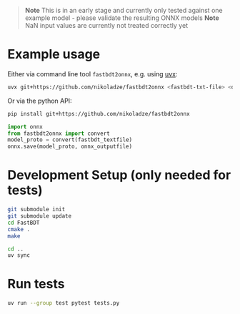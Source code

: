 > **Note**
> This is in an early stage and currently only tested against one example model - please validate the resulting ONNX models 
> **Note**
> NaN input values are currently not treated correctly yet

# Example usage
Either via command line tool `fastbdt2onnx`, e.g. using [uvx](https://docs.astral.sh/uv/concepts/tools/#the-uv-tool-interface):

```bash
uvx git+https://github.com/nikoladze/fastbdt2onnx <fastbdt-txt-file> <onnx-model-file>
```

Or via the python API:

```bash
pip install git+https://github.com/nikoladze/fastbdt2onnx
```

```python
import onnx
from fastbdt2onnx import convert
model_proto = convert(fastbdt_textfile)
onnx.save(model_proto, onnx_outputfile)
```

# Development Setup (only needed for tests)

``` bash
git submodule init
git submodule update
cd FastBDT
cmake .
make

cd ..
uv sync
```

# Run tests

``` bash
uv run --group test pytest tests.py
```

